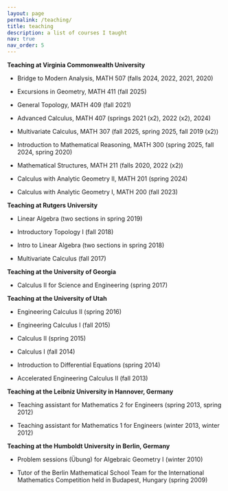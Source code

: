 ```yaml
---
layout: page
permalink: /teaching/
title: teaching
description: a list of courses I taught
nav: true
nav_order: 5
---
```


<b>Teaching at Virginia Commonwealth University</b>

- Bridge to Modern Analysis, MATH 507 (falls 2024, 2022, 2021, 2020)

- Excursions in Geometry, MATH 411 (fall 2025)

- General Topology, MATH 409 (fall 2021)

- Advanced Calculus, MATH 407 (springs 2021 (x2), 2022 (x2), 2024)

- Multivariate Calculus, MATH 307 (fall 2025, spring 2025, fall 2019 (x2))

- Introduction to Mathematical Reasoning, MATH 300 (spring 2025, fall 2024, spring 2020)

- Mathematical Structures, MATH 211 (falls 2020, 2022 (x2))

- Calculus with Analytic Geometry II, MATH 201 (spring 2024)

- Calculus with Analytic Geometry I, MATH 200 (fall 2023)

<b>Teaching at Rutgers University</b>

- Linear Algebra (two sections in spring 2019)

- Introductory Topology I (fall 2018)

- Intro to Linear Algebra (two sections in spring 2018)

- Multivariate Calculus (fall 2017)

<b>Teaching at the University of Georgia</b>

- Calculus II for Science and Engineering (spring 2017)

<b>Teaching at the University of Utah</b>

- Engineering Calculus II (spring 2016)

- Engineering Calculus I (fall 2015)

- Calculus II (spring 2015)

- Calculus I (fall 2014)

- Introduction to Differential Equations (spring 2014)

- Accelerated Engineering Calculus II (fall 2013)

<b>Teaching at the Leibniz University in Hannover, Germany</b>

- Teaching assistant for Mathematics 2 for Engineers (spring 2013, spring 2012)

- Teaching assistant for Mathematics 1 for Engineers (winter 2013, winter 2012)

<b>Teaching at the Humboldt University in Berlin, Germany</b>

- Problem sessions (Übung) for Algebraic Geometry I (winter 2010)

- Tutor of the Berlin Mathematical School Team for the International Mathematics Competition held in Budapest, Hungary (spring 2009)
